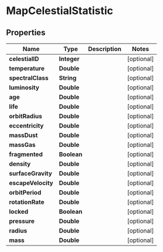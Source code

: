 
# MapCelestialStatistic

## Properties
Name | Type | Description | Notes
------------ | ------------- | ------------- | -------------
**celestialID** | **Integer** |  |  [optional]
**temperature** | **Double** |  |  [optional]
**spectralClass** | **String** |  |  [optional]
**luminosity** | **Double** |  |  [optional]
**age** | **Double** |  |  [optional]
**life** | **Double** |  |  [optional]
**orbitRadius** | **Double** |  |  [optional]
**eccentricity** | **Double** |  |  [optional]
**massDust** | **Double** |  |  [optional]
**massGas** | **Double** |  |  [optional]
**fragmented** | **Boolean** |  |  [optional]
**density** | **Double** |  |  [optional]
**surfaceGravity** | **Double** |  |  [optional]
**escapeVelocity** | **Double** |  |  [optional]
**orbitPeriod** | **Double** |  |  [optional]
**rotationRate** | **Double** |  |  [optional]
**locked** | **Boolean** |  |  [optional]
**pressure** | **Double** |  |  [optional]
**radius** | **Double** |  |  [optional]
**mass** | **Double** |  |  [optional]



